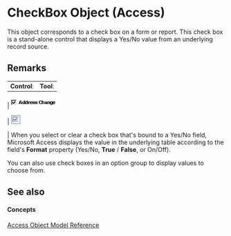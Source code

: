 
# CheckBox Object (Access)

This object corresponds to a check box on a form or report. This check box is a stand-alone control that displays a Yes/No value from an underlying record source.


## Remarks


|||
|:-----|:-----|
|**Control**:|**Tool**:|
|
![](images/t-chkbox_ZA06053977.gif)

|
![](images/chkbox_ZA06047229.gif)

|
When you select or clear a check box that's bound to a Yes/No field, Microsoft Access displays the value in the underlying table according to the field's  **Format** property (Yes/No, **True** / **False**, or On/Off).

You can also use check boxes in an option group to display values to choose from.


## See also


#### Concepts


[Access Object Model Reference](2de134a4-6c5c-d2a3-8377-f4dd973ba650.md)
